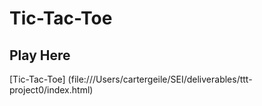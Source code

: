 # Tic-Tac-Toe

## Play Here
[Tic-Tac-Toe] (file:///Users/cartergeile/SEI/deliverables/ttt-project0/index.html)